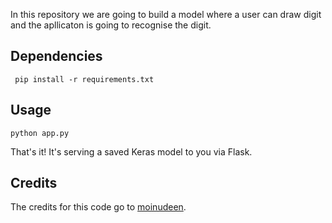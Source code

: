 In this repository we are going to build a model where a user can draw digit and the apllicaton is going to recognise the digit.

## Dependencies

``` pip install -r requirements.txt```

## Usage

```python app.py```

That's it! It's serving a saved Keras model to you via Flask. 

## Credits

The credits for this code go to [moinudeen](https://github.com/moinudeen).

